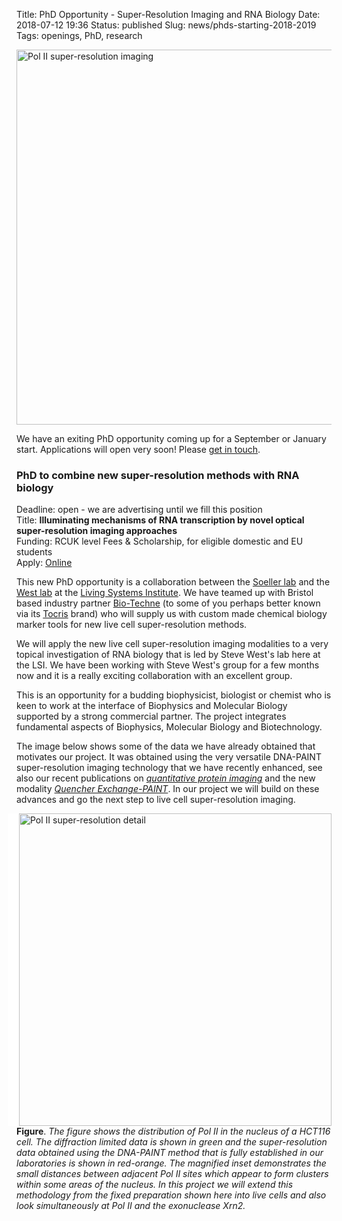 Title: PhD Opportunity - Super-Resolution Imaging and RNA Biology
Date: 2018-07-12 19:36
Status: published
Slug: news/phds-starting-2018-2019
Tags: openings, PhD, research

<img align="center" width="600"
src="{filename}/images/research/POLII-PAINT-for-web-page-03.png" alt="Pol II super-resolution imaging">

We have an exiting PhD opportunity coming up for a September or January start. Applications will open very soon! Please [get in touch]({filename}/pages/contact.md).

### PhD to combine new super-resolution methods with RNA biology

Deadline: open - we are advertising until we fill this position  <br>
Title: **Illuminating mechanisms of RNA transcription by novel optical super-resolution imaging approaches** <br>
Funding: RCUK level Fees & Scholarship, for eligible domestic and EU students <br>
Apply: [Online](http://www.exeter.ac.uk/studying/funding/award/?id=3210)

This new PhD opportunity is a collaboration between the [Soeller lab](http://soellerlab.ex.ac.uk/) and the [West lab](https://www.exeter.ac.uk/livingsystems/team/faculty/west/) at the [Living Systems Institute](http://www.exeter.ac.uk/livingsystems/). We have teamed up with Bristol based industry partner [Bio-Techne](https://www.bio-techne.com/) (to some of you perhaps better known via its [Tocris](https://www.tocris.com/) brand) who will supply us with custom made chemical biology marker tools for new live cell super-resolution methods.

We will apply the new live cell super-resolution imaging modalities to a very topical investigation of RNA biology that is led by Steve West's lab here at the LSI. We have been working with Steve West's group for a few months now and it is a really exciting collaboration with an excellent group.

This is an opportunity for a budding biophysicist, biologist or chemist who is keen to work at the interface of Biophysics and Molecular Biology supported by a strong commercial partner. The project integrates fundamental aspects of Biophysics, Molecular Biology and Biotechnology.

The image below shows some of the data we have already obtained that motivates our project. It was obtained using the very versatile DNA-PAINT super-resolution imaging technology that we have recently enhanced, see also our recent publications on [_quantitative protein imaging_]({filename}/news/ryr-cell-reports.md) and the new modality [_Quencher Exchange-PAINT_]({filename}/news/nanore-quencher.md). In our project we will build on these advances and go the next step to live cell super-resolution imaging.

<img style="float:right; border-left:18px solid white" width="500"
src="{filename}/images/research/POLII-PAINT-for-web-page-02.png" alt="Pol II super-resolution detail">

__Figure__. _The figure shows the distribution of Pol II in the nucleus of a HCT116 cell. The diffraction limited data is shown in green and the super-resolution data obtained using the DNA-PAINT method that is fully established in our laboratories is shown in red-orange. The magnified inset demonstrates the small distances between adjacent Pol II sites which appear to form clusters within some areas of the nucleus. In this project we will extend this methodology from the fixed preparation shown here into live cells and also look simultaneously at Pol II and the exonuclease Xrn2._

